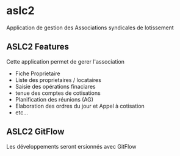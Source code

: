 # aslc2

Application de gestion des Associations syndicales de lotissement

## ASLC2 Features

Cette application permet de gerer l'association
 - Fiche Proprietaire
 - Liste des proprietaires / locataires
 - Saisie des opérations finaciares
 - tenue des comptes de cotisations
 - Planification des réunions (AG)
 - Elaboration des ordres du jour et Appel à cotisation
 - etc...

## ASLC2 GitFlow

Les développements seront ersionnés avec GitFlow 